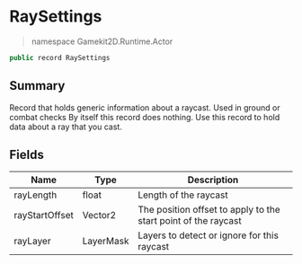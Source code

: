 # RaySettings
> namespace Gamekit2D.Runtime.Actor
```csharp
public record RaySettings
```

## Summary
Record that holds generic information about a raycast. Used in ground or combat checks
By itself this record does nothing. Use this record to hold data about a ray that you cast.

## Fields
| Name | Type | Description |
|------|------|-------------|
| rayLength | float | Length of the raycast |
| rayStartOffset| Vector2| The position offset to apply to the start point of the raycast |
| rayLayer | LayerMask | Layers to detect or ignore for this raycast |